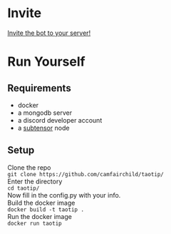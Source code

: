 # Invite
 [Invite the bot to your server!](https://discord.com/api/oauth2/authorize?client_id=323594922584440832&permissions=274877975616&scope=bot)

# Run Yourself
## Requirements
- docker
- a mongodb server
- a discord developer account
- a [subtensor](https://github.com/opentensor/subtensor/) node

## Setup
Clone the repo  
`git clone https://github.com/camfairchild/taotip/`  
Enter the directory  
`cd taotip/`  
Now fill in the config.py with your info.  
Build the docker image  
`docker build -t taotip .`  
Run the docker image  
`docker run taotip`